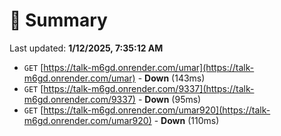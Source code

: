 # 📖 Summary
Last updated: **1/12/2025, 7:35:12 AM**

- `GET` [https://talk-m6gd.onrender.com/umar](https://talk-m6gd.onrender.com/umar) - **Down** (143ms)
- `GET` [https://talk-m6gd.onrender.com/9337](https://talk-m6gd.onrender.com/9337) - **Down** (95ms)
- `GET` [https://talk-m6gd.onrender.com/umar920](https://talk-m6gd.onrender.com/umar920) - **Down** (110ms)
